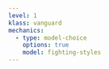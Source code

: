```yaml
---
level: 1
klass: vanguard
mechanics:
  - type: model-choice
    options: true
    model: fighting-styles
---
```


